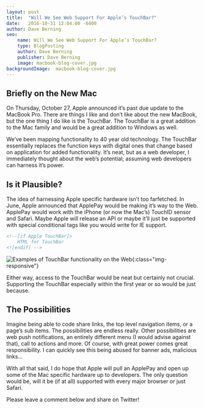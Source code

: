 ```yaml
---
layout: post
title:  "Will We See Web Support For Apple’s TouchBar?"
date:   2016-10-31 12:04:00 -0400
author: Dave Berning
seo:
    name: Will We See Web Support For Apple’s TouchBar?
    type: BlogPosting
    author: Dave Berning
    publisher: Dave Berning
    image: macbook-blog-cover.jpg
backgroundImage:  macbook-blog-cover.jpg
---
```

## Briefly on the New Mac
On Thursday, October 27, Apple announced it’s past due update to the MacBook Pro. There are things I like and don’t like about the new MacBook, but the one thing I do like is the TouchBar. The TouchBar is a great addition to the Mac family and would be a great addition to Windows as well.

We’ve been mapping functionality to 40 year old technology. The TouchBar essentially replaces the function keys with digital ones that change based on application for added functionality. It’s neat, but as a web developer, I immediately thought about the web’s potential; assuming web developers can harness it’s power.

## Is it Plausible?
The idea of harnessing Apple specific hardware isn’t too farfetched. In June, Apple announced that ApplePay would be making it’s way to the Web. ApplePay would work with the iPhone (or now the Mac’s) TouchID sensor and Safari. Maybe Apple will release an API or maybe it’ll just be supported with special conditional tags like you would write for IE support.

~~~ html
<!--[if Apple TouchBar]>
    HTML for TouchBar
<![endif] -->
~~~

![Examples of TouchBar functionality on the Web]({{site.imagesURL}}berning-site-macbook.jpg){:class="img-responsive"}

Either way, access to the TouchBar would be neat but certainly not crucial. Supporting the TouchBar especially within the first year or so would be just because.

## The Possibilities
Imagine being able to code share links, the top level navigation items, or a page’s sub items. The possibilities are endless really. Other possibilities are web push notifications, an entirely different menu (I would advise against that), call to actions and more. Of course, with great power comes great responsibility. I can quickly see this being abused for banner ads, malicious links…

With all that said, I do hope that Apple will pull an ApplePay and open up some of the Mac specific hardware up to developers. The only question would be, will it be (if at all) supported with every major browser or just Safari.

Please leave a comment below and share on Twitter!
